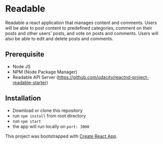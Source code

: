 # Readable

Readable a react application that manages content and comments. Users will be able to post content to predefined categories, comment on their posts and other users' posts, and vote on posts and comments. Users will also be able to edit and delete posts and comments.

## Prerequisite

- Node JS
- NPM (Node Package Manager)
- Readable API Server (https://github.com/udacity/reactnd-project-readable-starter)


## Installation

- Download or clone this repository
- run `npm install` from root directory
- run `npm start`
- the app will run locally on `port: 3000`

This project was bootstrapped with [Create React App](https://github.com/facebookincubator/create-react-app).